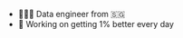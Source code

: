 - 👨🏻‍💻 Data engineer from 🇸🇬
- 🌱 Working on getting 1% better every day

<!---
zacharyt-cs/zacharyt-cs is a ✨ special ✨ repository because its `README.md` (this file) appears on your GitHub profile.
You can click the Preview link to take a look at your changes.
--->
